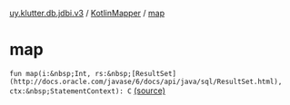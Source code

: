 [uy.klutter.db.jdbi.v3](../index.md) / [KotlinMapper](index.md) / [map](.)


# map
`fun map(i:&nbsp;Int, rs:&nbsp;[ResultSet](http://docs.oracle.com/javase/6/docs/api/java/sql/ResultSet.html), ctx:&nbsp;StatementContext): C` [(source)](https://github.com/kohesive/klutter/blob/master/db-jdbi-v3-jdk8/src/main/kotlin/uy/klutter/db/jdbi/v3/KotlinMapper.kt#L23)


